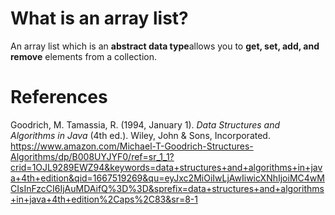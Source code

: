  # What is an array list?

An array list which is an **abstract data type**allows you to **get, set, add, and remove** elements from a collection.



# References
Goodrich, M. Tamassia, R. (1994, January 1). *Data Structures and Algorithms in Java* (4th ed.). Wiley, John & Sons, Incorporated. <https://www.amazon.com/Michael-T-Goodrich-Structures-Algorithms/dp/B008UYJYF0/ref=sr_1_1?crid=1OJL9289EWZ94&keywords=data+structures+and+algorithms+in+java+4th+edition&qid=1667519269&qu=eyJxc2MiOiIwLjAwIiwicXNhIjoiMC4wMCIsInFzcCI6IjAuMDAifQ%3D%3D&sprefix=data+structures+and+algorithms+in+java+4th+edition%2Caps%2C83&sr=8-1>
